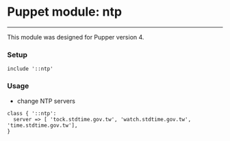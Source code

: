 # Puppet module: ntp
-----------
This module was designed for Pupper version 4.

### Setup
```
include '::ntp'
```

### Usage
- change NTP servers
```
class { '::ntp':
  server => [ 'tock.stdtime.gov.tw', 'watch.stdtime.gov.tw', 'time.stdtime.gov.tw'],
}
```
